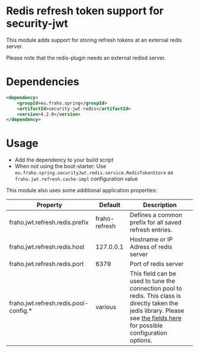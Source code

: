 # Redis refresh token support for security-jwt

This module adds support for storing refresh tokens at an external redis server.

Please note that the redis-plugin needs an external redisd server.

# Dependencies
```xml
<dependency>
    <groupId>eu.fraho.spring</groupId>
    <artifactId>security-jwt-redis</artifactId>
    <version>4.2.0</version>
</dependency>
```

# Usage
* Add the dependency to your build script
* When not using the boot-starter: Use ```eu.fraho.spring.securityJwt.redis.service.RedisTokenStore``` as ```fraho.jwt.refresh.cache-impl``` configuration value

This module also uses some additional application properties:

| Property                                  | Default        | Description   |
|-------------------------------------------|----------------|---------------|
| fraho.jwt.refresh.redis.prefix            | fraho-refresh  | Defines a common prefix for all saved refresh entries. |
| fraho.jwt.refresh.redis.host              | 127.0.0.1      | Hostname or IP Adress of redis server|
| fraho.jwt.refresh.redis.port              | 6379           | Port of redis server|
| fraho.jwt.refresh.redis.pool-config.*     | various        | This field can be used to tune the connection pool to redis. This class is directly taken the jedis library. Please see [the fields here](https://static.javadoc.io/redis.clients/jedis/2.9.0/redis/clients/jedis/JedisPoolConfig.html#methods.inherited.from.class.org.apache.commons.pool2.impl.GenericObjectPoolConfig) for possible configuration options.|
